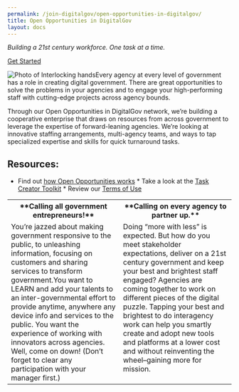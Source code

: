 ```yaml
---
permalink: /join-digitalgov/open-opportunities-in-digitalgov/
title: Open Opportunities in DigitalGov
layout: docs
---
```


_Building a 21st century workforce._ _One task at a time._

[Get Started](https://openopps.digitalgov.gov/ "OpenOppsinDigitalGov")

![Photo of Interlocking hands](https://s3.amazonaws.com/sitesusa/wp-content/uploads/sites/212/2013/07/image-of-interlocking-hands.jpg)Every agency at every level of government has a role in creating digital government. There are great opportunities to solve the problems in your agencies and to engage your high-performing staff with cutting-edge projects across agency bounds.

Through our Open Opportunities in DigitalGov network, we’re building a cooperative enterprise that draws on resources from across government to leverage the expertise of forward-leaning agencies. We’re looking at innovative staffing arrangements, multi-agency teams, and ways to tap specialized expertise and skills for quick turnaround tasks.

## Resources:

* Find out [how Open Opportunities works](https://www.digitalgov.gov/join-digitalgov/open-opportunities-in-digitalgov/how-open-opportunities-works/) * Take a look at the [Task Creator Toolkit](https://www.digitalgov.gov/resources/open-opportunities-task-creator-toolkit/ "Open Opportunities Task Creator Toolkit") * Review our [Terms of Use](https://www.digitalgov.gov/join-digitalgov/open-opportunities-in-digitalgov/open-opportunities-terms-of-use/)

<table border="0">

<tbody>

<tr>

<th style="vertical-align: top;width: 50%">**Calling all government entrepreneurs!**</th>

<th style="vertical-align: top">**Calling on every agency to partner up.**</th>

</tr>

<tr>

<td style="vertical-align: top">You’re jazzed about making government responsive to the public, to unleashing information, focusing on customers and sharing services to transform government.You want to LEARN and add your talents to an inter-governmental effort to provide anytime, anywhere any device info and services to the public. You want the experience of working with innovators across agencies. Well, come on down! (Don’t forget to clear any participation with your manager first.)</td>

<td style="vertical-align: top">Doing “more with less” is expected. But how do you meet stakeholder expectations, deliver on a 21st century government and keep your best and brightest staff engaged? Agencies are coming together to work on different pieces of the digital puzzle. Tapping your best and brightest to do interagency work can help you smartly create and adopt new tools and platforms at a lower cost and without reinventing the wheel–gaining more for mission.</td>

</tr>

</tbody>

</table>
